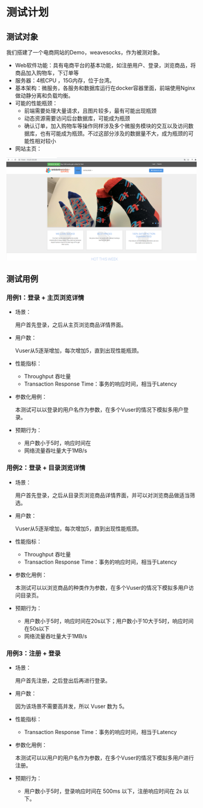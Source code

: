 # 测试计划

## 测试对象

我们搭建了一个电商网站的Demo，weavesocks，作为被测对象。

* Web软件功能：具有电商平台的基本功能，如注册用户、登录，浏览商品，将商品加入购物车，下订单等
* 服务器：4核CPU ，15G内存，位于台湾。
* 基本架构：微服务，各服务和数据库运行在docker容器里面，前端使用Nginx做动静分离和负载均衡。
* 可能的性能瓶颈：
  * 前端需要处理大量请求，且图片较多，最有可能出现瓶颈
  * 动态资源需要访问后台数据库，可能成为瓶颈
  * 确认订单，加入购物车等操作同样涉及多个微服务模块的交互以及访问数据库，也有可能成为瓶颈。不过这部分涉及的数据量不大，成为瓶颈的可能性相对较小
* 网站主页：


 ![image-20200704211741274](测试计划.assets/image-20200704211741274.png)

## 测试用例

### 用例1：登录 + 主页浏览详情

* 场景：

  用户首先登录，之后从主页浏览商品详情界面。

* 用户数：

  Vuser从5逐渐增加，每次增加5，直到出现性能瓶颈。

* 性能指标：

  * Throughput 吞吐量
  * Transaction Response Time：事务的响应时间，相当于Latency

* 参数化用例：

  本测试可以以登录的用户名作为参数，在多个Vuser的情况下模拟多用户登录。

* 预期行为：
  
  * 用户数小于5时，响应时间在
  * 网络流量吞吐量大于1MB/s
  
### 用例2：登录 + 目录浏览详情

* 场景：

  用户首先登录，之后从目录页浏览商品详情界面，并可以对浏览商品做适当筛选。

* 用户数：

  Vuser从5逐渐增加，每次增加5，直到出现性能瓶颈。

* 性能指标：

  * Throughput 吞吐量
  * Transaction Response Time：事务的响应时间，相当于Latency

* 参数化用例：

  本测试可以以浏览商品的种类作为参数，在多个Vuser的情况下模拟多用户访问目录页。

* 预期行为：

  * 用户数小于5时，响应时间在20s以下；用户数小于10大于5时，响应时间在50s以下
  * 网络流量吞吐量大于1MB/s

### 用例3：注册 + 登录

* 场景：

  用户首先注册，之后登出后再进行登录。

* 用户数：

  因为该场景不需要高并发，所以 Vuser 数为 5。

* 性能指标：

  * Transaction Response Time：事务的响应时间，相当于Latency

* 参数化用例：

  本测试可以以用户的用户名作为参数，在多个Vuser的情况下模拟多用户进行注册。

* 预期行为：

  * 用户数小于5时，登录响应时间在 500ms 以下，注册响应时间在 2s 以下。